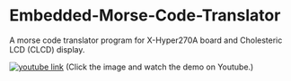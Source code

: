 # Embedded-Morse-Code-Translator
A morse code translator program for X-Hyper270A board and Cholesteric LCD (CLCD) display. 

[![youtube link](http://img.youtube.com/vi/ELX8GAhnbjE/0.jpg)](https://youtu.be/ELX8GAhnbjE "Morse Code Translator Demo")
(Click the image and watch the demo on Youtube.)
